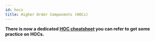 ```yaml
---
id: hocs
title: Higher Order Components (HOCs)
---
```


**There is now a dedicated [HOC cheatsheet](../../hoc/index.md) you can refer to get some practice on HOCs.**
